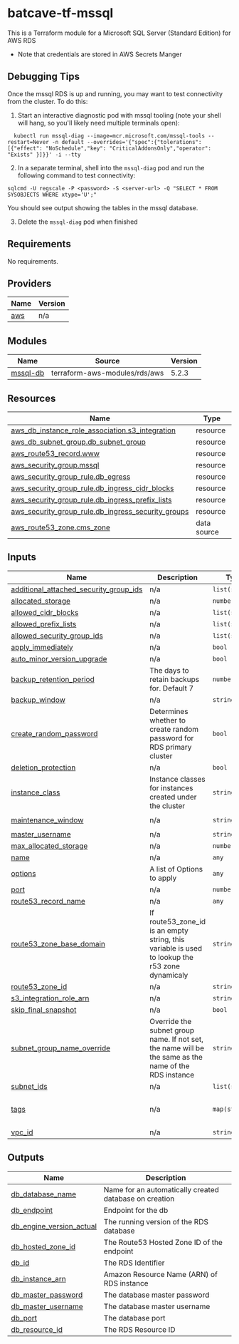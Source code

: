 # batcave-tf-mssql

This is a Terraform module for a Microsoft SQL Server (Standard Edition) for AWS RDS

- Note that credentials are stored in AWS Secrets Manger

## Debugging Tips
Once the mssql RDS is up and running, you may want to test connectivity from the cluster.  To do this:
1. Start an interactive diagnostic pod with mssql tooling (note your shell will hang, so you'll likely need multiple terminals open):
```shell
  kubectl run mssql-diag --image=mcr.microsoft.com/mssql-tools --restart=Never -n default --overrides='{"spec":{"tolerations":[{"effect": "NoSchedule","key": "CriticalAddonsOnly","operator": "Exists" }]}}' -i --tty
```

2. In a separate terminal, shell into the `mssql-diag` pod and run the following command to test connectivity:
```shell
sqlcmd -U regscale -P <password> -S <server-url> -Q "SELECT * FROM SYSOBJECTS WHERE xtype='U';"
```

You should see output showing the tables in the mssql database.

3. Delete the `mssql-diag` pod when finished

<!-- BEGINNING OF PRE-COMMIT-TERRAFORM DOCS HOOK -->
## Requirements

No requirements.

## Providers

| Name | Version |
|------|---------|
| <a name="provider_aws"></a> [aws](#provider\_aws) | n/a |

## Modules

| Name | Source | Version |
|------|--------|---------|
| <a name="module_mssql-db"></a> [mssql-db](#module\_mssql-db) | terraform-aws-modules/rds/aws | 5.2.3 |

## Resources

| Name | Type |
|------|------|
| [aws_db_instance_role_association.s3_integration](https://registry.terraform.io/providers/hashicorp/aws/latest/docs/resources/db_instance_role_association) | resource |
| [aws_db_subnet_group.db_subnet_group](https://registry.terraform.io/providers/hashicorp/aws/latest/docs/resources/db_subnet_group) | resource |
| [aws_route53_record.www](https://registry.terraform.io/providers/hashicorp/aws/latest/docs/resources/route53_record) | resource |
| [aws_security_group.mssql](https://registry.terraform.io/providers/hashicorp/aws/latest/docs/resources/security_group) | resource |
| [aws_security_group_rule.db_egress](https://registry.terraform.io/providers/hashicorp/aws/latest/docs/resources/security_group_rule) | resource |
| [aws_security_group_rule.db_ingress_cidr_blocks](https://registry.terraform.io/providers/hashicorp/aws/latest/docs/resources/security_group_rule) | resource |
| [aws_security_group_rule.db_ingress_prefix_lists](https://registry.terraform.io/providers/hashicorp/aws/latest/docs/resources/security_group_rule) | resource |
| [aws_security_group_rule.db_ingress_security_groups](https://registry.terraform.io/providers/hashicorp/aws/latest/docs/resources/security_group_rule) | resource |
| [aws_route53_zone.cms_zone](https://registry.terraform.io/providers/hashicorp/aws/latest/docs/data-sources/route53_zone) | data source |

## Inputs

| Name | Description | Type | Default | Required |
|------|-------------|------|---------|:--------:|
| <a name="input_additional_attached_security_group_ids"></a> [additional\_attached\_security\_group\_ids](#input\_additional\_attached\_security\_group\_ids) | n/a | `list(string)` | `[]` | no |
| <a name="input_allocated_storage"></a> [allocated\_storage](#input\_allocated\_storage) | n/a | `number` | `20` | no |
| <a name="input_allowed_cidr_blocks"></a> [allowed\_cidr\_blocks](#input\_allowed\_cidr\_blocks) | n/a | `list(string)` | `[]` | no |
| <a name="input_allowed_prefix_lists"></a> [allowed\_prefix\_lists](#input\_allowed\_prefix\_lists) | n/a | `list(string)` | `[]` | no |
| <a name="input_allowed_security_group_ids"></a> [allowed\_security\_group\_ids](#input\_allowed\_security\_group\_ids) | n/a | `list(string)` | `[]` | no |
| <a name="input_apply_immediately"></a> [apply\_immediately](#input\_apply\_immediately) | n/a | `bool` | `false` | no |
| <a name="input_auto_minor_version_upgrade"></a> [auto\_minor\_version\_upgrade](#input\_auto\_minor\_version\_upgrade) | n/a | `bool` | `true` | no |
| <a name="input_backup_retention_period"></a> [backup\_retention\_period](#input\_backup\_retention\_period) | The days to retain backups for. Default 7 | `number` | `7` | no |
| <a name="input_backup_window"></a> [backup\_window](#input\_backup\_window) | n/a | `string` | `"03:00-06:00"` | no |
| <a name="input_create_random_password"></a> [create\_random\_password](#input\_create\_random\_password) | Determines whether to create random password for RDS primary cluster | `bool` | `true` | no |
| <a name="input_deletion_protection"></a> [deletion\_protection](#input\_deletion\_protection) | n/a | `bool` | `false` | no |
| <a name="input_instance_class"></a> [instance\_class](#input\_instance\_class) | Instance classes for instances created under the cluster | `string` | `"db.r5.xlarge"` | no |
| <a name="input_maintenance_window"></a> [maintenance\_window](#input\_maintenance\_window) | n/a | `string` | `"Mon:00:00-Mon:03:00"` | no |
| <a name="input_master_username"></a> [master\_username](#input\_master\_username) | n/a | `string` | `"admin"` | no |
| <a name="input_max_allocated_storage"></a> [max\_allocated\_storage](#input\_max\_allocated\_storage) | n/a | `number` | `100` | no |
| <a name="input_name"></a> [name](#input\_name) | n/a | `any` | n/a | yes |
| <a name="input_options"></a> [options](#input\_options) | A list of Options to apply | `any` | `[]` | no |
| <a name="input_port"></a> [port](#input\_port) | n/a | `number` | `1433` | no |
| <a name="input_route53_record_name"></a> [route53\_record\_name](#input\_route53\_record\_name) | n/a | `any` | n/a | yes |
| <a name="input_route53_zone_base_domain"></a> [route53\_zone\_base\_domain](#input\_route53\_zone\_base\_domain) | If route53\_zone\_id is an empty string, this variable is used to lookup the r53 zone dynamicaly | `string` | `""` | no |
| <a name="input_route53_zone_id"></a> [route53\_zone\_id](#input\_route53\_zone\_id) | n/a | `string` | `""` | no |
| <a name="input_s3_integration_role_arn"></a> [s3\_integration\_role\_arn](#input\_s3\_integration\_role\_arn) | n/a | `string` | `""` | no |
| <a name="input_skip_final_snapshot"></a> [skip\_final\_snapshot](#input\_skip\_final\_snapshot) | n/a | `bool` | `false` | no |
| <a name="input_subnet_group_name_override"></a> [subnet\_group\_name\_override](#input\_subnet\_group\_name\_override) | Override the subnet group name. If not set, the name will be the same as the name of the RDS instance | `string` | `""` | no |
| <a name="input_subnet_ids"></a> [subnet\_ids](#input\_subnet\_ids) | n/a | `list(string)` | n/a | yes |
| <a name="input_tags"></a> [tags](#input\_tags) | n/a | `map(string)` | <pre>{<br>  "Owner": "Batcave"<br>}</pre> | no |
| <a name="input_vpc_id"></a> [vpc\_id](#input\_vpc\_id) | n/a | `string` | n/a | yes |

## Outputs

| Name | Description |
|------|-------------|
| <a name="output_db_database_name"></a> [db\_database\_name](#output\_db\_database\_name) | Name for an automatically created database on creation |
| <a name="output_db_endpoint"></a> [db\_endpoint](#output\_db\_endpoint) | Endpoint for the db |
| <a name="output_db_engine_version_actual"></a> [db\_engine\_version\_actual](#output\_db\_engine\_version\_actual) | The running version of the RDS database |
| <a name="output_db_hosted_zone_id"></a> [db\_hosted\_zone\_id](#output\_db\_hosted\_zone\_id) | The Route53 Hosted Zone ID of the endpoint |
| <a name="output_db_id"></a> [db\_id](#output\_db\_id) | The RDS Identifier |
| <a name="output_db_instance_arn"></a> [db\_instance\_arn](#output\_db\_instance\_arn) | Amazon Resource Name (ARN) of RDS instance |
| <a name="output_db_master_password"></a> [db\_master\_password](#output\_db\_master\_password) | The database master password |
| <a name="output_db_master_username"></a> [db\_master\_username](#output\_db\_master\_username) | The database master username |
| <a name="output_db_port"></a> [db\_port](#output\_db\_port) | The database port |
| <a name="output_db_resource_id"></a> [db\_resource\_id](#output\_db\_resource\_id) | The RDS Resource ID |
<!-- END OF PRE-COMMIT-TERRAFORM DOCS HOOK -->
